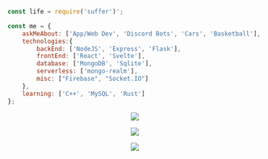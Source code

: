 ```javascript
const life = require('suffer')';

const me = {
    askMeAbout: ['App/Web Dev', 'Discord Bots', 'Cars', 'Basketball'],
    technologies:{
        backEnd: ['NodeJS', 'Express', 'Flask'],
        frontEnd: ['React', 'Svelte'],
        database: ['MongoDB', 'Sqlite'],
        serverless: ['mongo-realm'],
        misc: ["Firebase", "Socket.IO"]
    },
    learning: ['C++', 'MySQL', 'Rust']
};
```

<p align="center">
  <img src="https://github-readme-stats.vercel.app/api?username=Green-Thanos&&show_icons=true&theme=tokyonight&line_height=27&v=5" /> 
</p>
<p align="center">
  <img src="https://github-readme-stats.vercel.app/api/wakatime?username=IdleMonster&theme=tokyonight" />
<p align="center">
  <img src="https://github-readme-stats.vercel.app/api/top-langs/?username=Green-Thanos&layout=compact&theme=tokyonight" />
</p>

<!--
**Green-Thanos/Green-Thanos** is a ✨ _special_ ✨ repository because its `README.md` (this file) appears on your GitHub profile.

Here are some ideas to get you started:

- 🔭 I’m currently working on ...
- 🌱 I’m currently learning ...
- 👯 I’m looking to collaborate on ...
- 🤔 I’m looking for help with ...
- 💬 Ask me about ...
- 📫 How to reach me: ...
- 😄 Pronouns: ...
- ⚡ Fun fact: ...
-->
